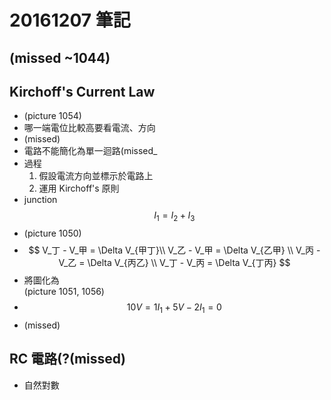 # 20161207 筆記
## (missed ~1044)

## Kirchoff's Current Law
* (picture 1054)
* 哪一端電位比較高要看電流、方向
* (missed)
* 電路不能簡化為單一迴路(missed_
* 過程
  1. 假設電流方向並標示於電路上
  2. 運用 Kirchoff's 原則
* junction $$ I_1 = I_2 + I_3 $$
* (picture 1050)
* $$ 
V_丁 - V_甲 = \Delta V_{甲丁}\\
V_乙 - V_甲 = \Delta V_{乙甲} \\
V_丙 - V_乙 = \Delta V_{丙乙} \\
V_丁 - V_丙 = \Delta V_{丁丙} $$
* 將圖化為  
(picture 1051, 1056)
* $$ 10V = 1I_1 + 5V - 2I_1 = 0 $$
* (missed)

 ## RC 電路(?(missed)
 * 自然對數
 